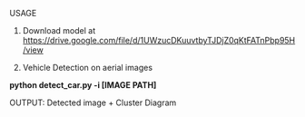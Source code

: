 USAGE

1. Download model at https://drive.google.com/file/d/1UWzucDKuuvtbyTJDjZ0qKtFATnPbp95H/view
 
2. Vehicle Detection on aerial images

**python detect_car.py -i [IMAGE PATH]** 

OUTPUT: Detected image + Cluster Diagram 
